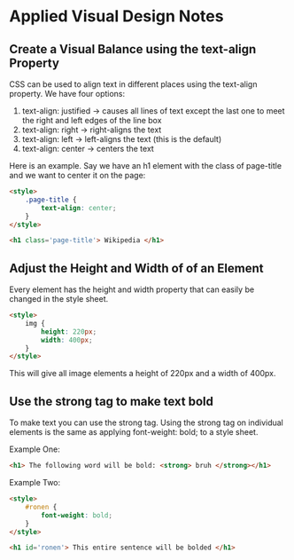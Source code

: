 # Applied Visual Design Notes

## Create a Visual Balance using the text-align Property
CSS can be used to align text in different places using the text-align property. We have four options:

1. text-align: justified -> causes all lines of text except the last one to meet the right and left edges of the line box
2. text-align: right -> right-aligns the text
3. text-align: left -> left-aligns the text (this is the default)
4. text-align: center -> centers the text

Here is an example. Say we have an h1 element with the class of page-title and we want to center it on the page:

```html
<style>
    .page-title {
        text-align: center;
    }
</style>

<h1 class='page-title'> Wikipedia </h1>
```

## Adjust the Height and Width of of an Element
Every element has the height and width property that can easily be changed in the style sheet.

```html
<style>
    img {
        height: 220px;
        width: 400px;
    }
</style>
```

This will give all image elements a height of 220px and a width of 400px.

## Use the strong tag to make text bold
To make text you can use the strong tag. Using the strong tag on individual elements is the same as applying font-weight: bold; to a style sheet.

Example One:

```html
<h1> The following word will be bold: <strong> bruh </strong></h1>
```

Example Two:
```html
<style>
    #ronen {
        font-weight: bold;
    }
</style>

<h1 id='ronen'> This entire sentence will be bolded </h1>
```
